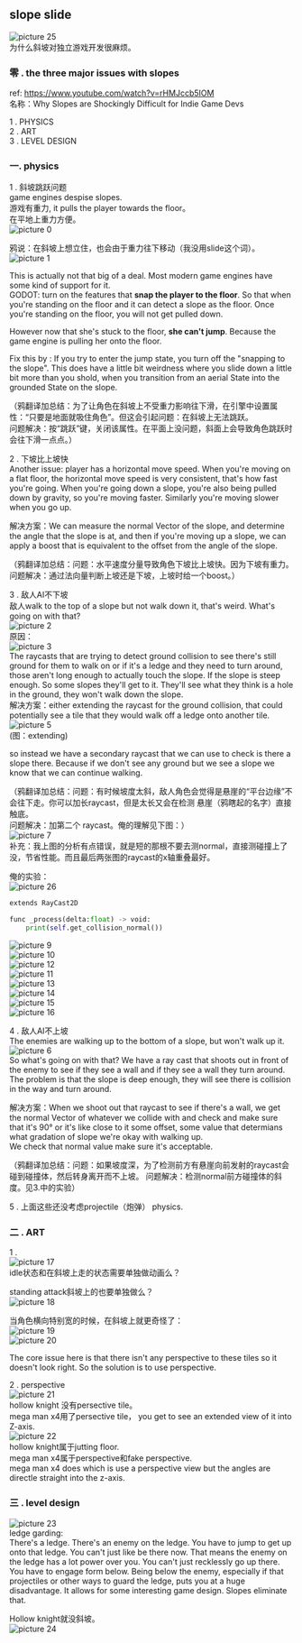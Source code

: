 ## slope slide
![picture 25](images/e61ac191ad4d5c993019ba613327b463ef1832250937dd4be07601c115725f96.png)  
为什么斜坡对独立游戏开发很麻烦。  

### 零 . the three major issues with slopes
ref: https://www.youtube.com/watch?v=rHMJccb5IOM  
名称：Why Slopes are Shockingly Difficult for Indie Game Devs  

1 . PHYSICS  
2 . ART  
3 . LEVEL DESIGN    

### 一. physics  
1 . 斜坡跳跃问题  
game engines despise slopes.  
游戏有重力, it pulls the player towards the floor。  
在平地上重力方便。  
![picture 0](images/b1eb067b266b6802bd680df4ed0bcd420136fa62ac274391e7febe80e1565204.png)  

鸦说：在斜坡上想立住，也会由于重力往下移动（我没用slide这个词）。  
![picture 1](images/665d1552f7c6f2922e6366baf975928656c2541f1ab6d21e30f8dc44aab43eae.png)  

This is actually not that big of a deal. Most modern game engines have some kind of support for it.  
GODOT: turn on the features that **snap the player to the floor**. So that when you're standing on the floor and it can detect a slope as the floor. Once you're standing on the floor, you will not get pulled down. 

However now that she's stuck to the floor, **she can't jump**. Because the game engine is pulling her onto the floor.  

Fix this by : If you try to enter the jump state, you turn off the "snapping to the slope". This does have a little bit weirdness where you slide down a little bit more than you shold, when you transition from an aerial State into the grounded State on the slope.  

（鸦翻译加总结：为了让角色在斜坡上不受重力影响往下滑，在引擎中设置属性：“只要是地面就吸住角色”。但这会引起问题：在斜坡上无法跳跃。   
问题解决：按“跳跃”键，关闭该属性。在平面上没问题，斜面上会导致角色跳跃时会往下滑一点点。）    

2 . 下坡比上坡快  
Another issue: player has a horizontal move speed. When you're moving on a flat floor, the horizontal move speed is very consistent, that's how fast you're going. When you're going down a slope, you're also being pulled down by gravity, so you're moving faster. Similarly you're moving slower when you go up.  

解决方案：We can measure the normal Vector of the slope, and determine the angle that the slope is at, and then if you're moving up a slope, we can apply a boost that is equivalent to the offset from the angle of the slope.   

（鸦翻译加总结：问题：水平速度分量导致角色下坡比上坡快。因为下坡有重力。   
问题解决：通过法向量判断上坡还是下坡，上坡时给一个boost。）    

3 . 敌人AI不下坡  
敌人walk to the top of a slope but not walk down it, that's weird. What's going on with that?    
![picture 2](images/4758e6e15894d39376492f5e9a5a820c13308bca8ee4c98d2bfe39ae98803d99.png)  
原因：  
![picture 3](images/33b5f31eca5a29f182431a62a0ff42d1b608120f5796a577d932ca95d07011ea.png)  
The raycasts that are trying to detect ground collision to see there's still ground for them to walk on or if it's a ledge and they need to turn around, those aren't long enough to actually touch the slope. If the slope is steep enough. So some slopes they'll get to it. They'll see what they think is a hole in the ground, they won't walk down the slope.   
解决方案：either extending the raycast for the ground collision, that could potentially see a tile that they would walk off a ledge onto another tile.  
![picture 5](images/0161e5078362f66e6f444e96c2d62c3d6d1e9410da23cf08eaee9c5f2080ba85.png)  
(图：extending)

so instead we have a secondary raycast that we can use to check is there a slope there. Because if we don't see any ground but we see a slope we know that we can continue walking.  

（鸦翻译加总结：问题：有时候坡度太斜，敌人角色会觉得是悬崖的“平台边缘”不会往下走。你可以加长raycast，但是太长又会在检测 悬崖（鸦瞎起的名字）直接触底。    
问题解决：加第二个 raycast。俺的理解见下图：）  
![picture 7](images/b4a6c7e53014e819d9312e2d46f8fe5b76b8247bb5b30ee47736c2b48b8d6203.png)  
补充：我上图的分析有点错误，就是短的那根不要去测normal，直接测碰撞上了没，节省性能。而且最后两张图的raycast的x轴重叠最好。  

俺的实验：  
![picture 26](images/32f9415ed7ceefe5c15c203cfb41d7772148723ce9b8accaadff6e705d20de9e.png)  

```py
extends RayCast2D

func _process(delta:float) -> void:
	print(self.get_collision_normal())
```

![picture 9](images/4695598009b6358ba752a1d2d55af2fb26809d63a14bcc8aa9500d6f33fad947.png)  
![picture 10](images/1e2f3ce08665cad87343d1df2e6ca32698fcc3470fd3bc9856f5a66f8e478eb1.png)  
![picture 12](images/cd636797f5db391a5d88cde3268f1353fd5a1be9b33e3cf234585359d762b396.png)  
![picture 11](images/2a2decbf7c8344d58c8ffcfa727a4b0dc10ed2d0a11103d372d9627d70a9ad1a.png)  
![picture 13](images/8a1ca3d54909ce9582964d675c68f688f548d214af7355f80c9a2fe8dadc4198.png)  
![picture 14](images/69de56964b6e36e2b6d4f01aa7d712e7f70cd1c71bea0916f0f05f9f0d82bcb1.png)  
![picture 15](images/283b7bc84230db4f2bb3368322b0849d13c07988d169e8ec39aa1ef27fd095bd.png)  
![picture 16](images/10164e8e8b44d24530c474824b87303238b20bf4ef45a384ca44add5a3d87b11.png)  

4 . 敌人AI不上坡  
The enemies are walking up to the bottom of a slope, but won't walk up it.   
![picture 6](images/e2cb9e6c40179acf7265c0aaa03ce849738c289027f4cfaef53130eb7c2e5711.png)  
So what's going on with that? We have a ray cast that shoots out in front of the enemy to see if they see a wall and if they see a wall they turn around. The problem is that the slope is deep enough, they will see there is collision in the way and turn around.  

解决方案：When we shoot out that raycast to see if there's a wall, we get the normal Vector of whatever we collide with and check and make sure that it's 90° or it's like close to it some offset, some value that determians what gradation of slope we're okay with walking up.  
We check that normal value make sure it's acceptable.   

（鸦翻译加总结：问题：如果坡度深，为了检测前方有悬崖向前发射的raycast会碰到碰撞体，然后转身离开而不上坡。 
问题解决：检测normal前方碰撞体的斜度。见3.中的实验） 

5 . 上面这些还没考虑projectile（炮弹） physics.  

### 二 . ART  
1 .   
![picture 17](images/6e4879b94319e7743a64c2fc11ae77d55c166686070e3cd60072490d99d5c57d.png)  
idle状态和在斜坡上走的状态需要单独做动画么？  

standing attack斜坡上的也要单独做么？  
![picture 18](images/231dbf212ccdc792d953716da8cd74c17067ce93df27ffb9d006a94a6f8866dd.png)  

当角色横向特别宽的时候，在斜坡上就更奇怪了：  
![picture 19](images/e9dfd02706dd6d717c56e66b3ead56a044961a20ba4796497ab5d76317a1d157.png)  
![picture 20](images/00cce95bdab5fe23857a0f3d815ffa6fbc3b4951fa448cdfe8834ec2f08dc93b.png)  

The core issue here is that there isn't any perspective to these tiles so it doesn't look right. So the solution is to use perspective.   

2 . perspective   
![picture 21](images/d7826ec5e218f4f76c654689ab7723d853170be962e74ab53b8536df0b670b09.png)  
hollow knight 没有persective tile。    
mega man x4用了persective tile， you get to see an extended view of it into Z-axis.  
![picture 22](images/14ec59d8e9e4d13a01fd4d8f45ef2dda3452763ef4732918805da1c631d9b39d.png)  
hollow knight属于jutting floor.     
mega man x4属于perspective和fake perspective.    
mega man x4 does which is use a perspective view but the angles are directle straight into the z-axis.     

### 三 . level design  
![picture 23](images/bd17f5db323dd79210ccc5d7f1e0e8f5c957ce6e031fc379f9fb0f30b86036ad.png)  
ledge garding:    
There's a ledge. There's an enemy on the ledge. You have to jump to get up onto that ledge. You can't just like be there now.  That means the enemy on the ledge has a lot power over you. You can't just recklessly go up there. You have to engage form below. Being below the enemy, especially if that projectiles or other ways to guard the ledge, puts you at a huge disadvantage. It allows for some interesting game design. Slopes eliminate that.  

Hollow knight就没斜坡。  
![picture 24](images/6bc1a8f351a8e83f27caad1efae1b1c56f9438f733eae588a7fd01268b9ee334.png)  
